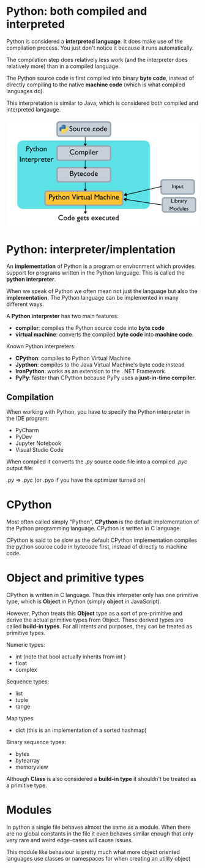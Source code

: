 # Python: both compiled and interpreted
Python is considered a **interpreted language**. It does make use of the compilation process. You just don't notice it because it runs automatically.

The compilation step does relatively less work (and the interpreter does relatively more) than in a compiled language.

The Python source code is first compiled into binary **byte code**, instead of directly compiling to the native **machine code** (which is what compiled languages do). 

This interpretation is similar to Java, which is considered both compiled and interpreted langauge.

![Image](images/python_process.png)

# Python: interpreter/implentation
An **implementation** of Python is a program or environment which provides support for programs written in the Python language. This is called the **python interpreter**.

When we speak of Python we often mean not just the language but also the **implementation**. The Python language can be implemented in many different ways.

A **Python interpreter** has two main features:
- **compiler**: compiles the Python source code into **byte code**
- **virtual machine**: converts the compiled **byte code** into **machine code**. 

Known Python interpreters:
- **CPython**: compiles to Python Virtual Machine
- **Jypthon**: compiles to the Java Virtual Machine's byte code instead
- **IronPython**: works as an extension to the . NET Framework
- **PyPy**: faster than CPython because PyPy uses a **just-in-time compiler**.

## Compilation
When working with Python, you have to specify the Python interpreter in the IDE program:
- PyCharm
- PyDev
- Jupyter Notebook
- Visual Studio Code

When compiled it converts the *.py* source code file into a compiled *.pyc* output file:

*.py* => *.pyc* (or .pyo if you have the optimizer turned on)

# CPython 
Most often called simply "Python", **CPython** is the default implementation of the Python programming language. CPython is written in C language. 

CPython is said to be slow as the default CPython implementation compiles the python source code in bytecode first, instead of directly to machine code.

# Object and primitive types
CPython is written in C language. Thus this interpeter only has one primitive type, which is **Object** in Python (simply **object** in JavaScript).

However, Python treats this **Object** type as a sort of pre-primitive and derive the actual primitive types from Object. These derived types are called **build-in types**. For all intents and purposes, they can be treated as primitive types.

Numeric types:
- int  (note that bool  actually inherits from int )
- float 
- complex 

Sequence types:
- list
- tuple
- range

Map types:
- dict (this is an implementation of a sorted hashmap)

Binary sequence types:
- bytes
- bytearray
- memoryview

Although **Class** is also considered a **build-in type** it shouldn't be treated as a primitive type.

# Modules
In python a single file behaves almost the same as a module. When there are no global constants in the file it even behaves similar enough that only very rare and weird edge-cases will cause issues.

This module like behaviour is pretty much what more object oriented languages use classes or namespaces for when creating an utility object